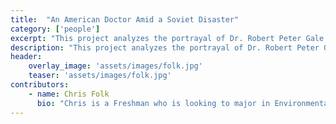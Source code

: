 ```yaml
---
title:  "An American Doctor Amid a Soviet Disaster"
category: ['people']
excerpt: "This project analyzes the portrayal of Dr. Robert Peter Gale in Western media."
description: "This project analyzes the portrayal of Dr. Robert Peter Gale in Western media. Dr. Gale was personally invited by Gorbachev to the USSR to assist with treating those with the worst cases of radiation poisoning. However when looking closely at what Dr. Gale was doing in the USSR, one must wonder how much was what he was doing for political image and how effective was Dr. Gale in treating victims?"
header: 
    overlay_image: 'assets/images/folk.jpg'
    teaser: 'assets/images/folk.jpg'
contributors:
    - name: Chris Folk
      bio: "Chris is a Freshman who is looking to major in Environmental Studies. He high jumps for the track team and enjoys photography."
---
```


<!-- hypothesis embed on new york times article

nytimes.com/1986/07/13/magazine/the-chernobyl-doctor.html 

https://via.hypothes.is/https://www.nytimes.com/1986/07/13/magazine/the-chernobyl-doctor.html#annotations:8rtcnIiOEeq-kP-2mwgxtw

-->